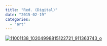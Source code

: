```yaml
---
title: "Red. (Digital)"
date: "2015-02-19"
categories: 
  - "art"
---
```


[![11001138_10204998815122721_911363743_o](/wp-content/uploads/2015/02/11001138_10204998815122721_911363743_o.jpg)](/wp-content/uploads/2015/02/11001138_10204998815122721_911363743_o.jpg)
